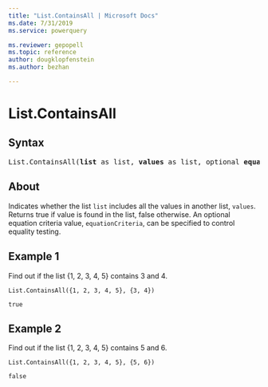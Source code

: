 ```yaml
---
title: "List.ContainsAll | Microsoft Docs"
ms.date: 7/31/2019
ms.service: powerquery

ms.reviewer: gepopell
ms.topic: reference
author: dougklopfenstein
ms.author: bezhan

---
```

# List.ContainsAll

## Syntax

<pre>
List.ContainsAll(<b>list</b> as list, <b>values</b> as list, optional <b>equationCriteria</b> as any) as logical
</pre>
  
## About  
Indicates whether the list `list` includes all the values in another list, `values`. Returns true if value is found in the list, false otherwise. An optional equation criteria value, `equationCriteria`, can be specified to control equality testing. 

## Example 1
Find out if the list {1, 2, 3, 4, 5} contains 3 and 4.

```powerquery-m
List.ContainsAll({1, 2, 3, 4, 5}, {3, 4})
```

`true`

## Example 2
Find out if the list {1, 2, 3, 4, 5} contains 5 and 6.

```powerquery-m
List.ContainsAll({1, 2, 3, 4, 5}, {5, 6})
```

`false`
